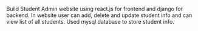 Build Student Admin website using react.js for frontend and django for backend.
In website user can add, delete and update student info and can view list of all students.
Used mysql database to store student info.
